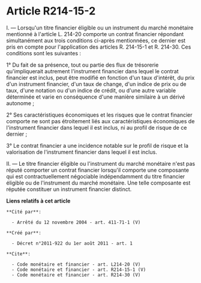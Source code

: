 # Article R214-15-2

I. ― Lorsqu'un titre financier éligible ou un instrument du marché monétaire mentionné à l'article L. 214-20 comporte un
contrat financier répondant simultanément aux trois conditions ci-après mentionnées, ce dernier est pris en compte pour
l'application des articles R. 214-15-1 et R. 214-30. Ces conditions sont les suivantes : 

1° Du fait de sa présence, tout ou partie des flux de trésorerie qu'impliquerait autrement l'instrument financier dans lequel
le contrat financier est inclus, peut être modifié en fonction d'un taux d'intérêt, du prix d'un instrument financier, d'un
taux de change, d'un indice de prix ou de taux, d'une notation ou d'un indice de crédit, ou d'une autre variable déterminée
et varie en conséquence d'une manière similaire à un dérivé autonome ; 

2° Ses caractéristiques économiques et les risques que le contrat financier comporte ne sont pas étroitement liés aux
caractéristiques économiques de l'instrument financier dans lequel il est inclus, ni au profil de risque de ce dernier ; 

3° Le contrat financier a une incidence notable sur le profil de risque et la valorisation de l'instrument financier dans
lequel il est inclus. 

II. ― Le titre financier éligible ou l'instrument du marché monétaire n'est pas réputé comporter un contrat financier
lorsqu'il comporte une composante qui est contractuellement négociable indépendamment du titre financier éligible ou de
l'instrument du marché monétaire. Une telle composante est réputée constituer un instrument financier distinct.

**Liens relatifs à cet article**

	**Cité par**:

	  - Arrêté du 12 novembre 2004 - art. 411-71-1 (V)

	**Créé par**:

	  - Décret n°2011-922 du 1er août 2011 - art. 1

	**Cite**:

	  - Code monétaire et financier - art. L214-20 (V)
	  - Code monétaire et financier - art. R214-15-1 (V)
	  - Code monétaire et financier - art. R214-30 (V)
